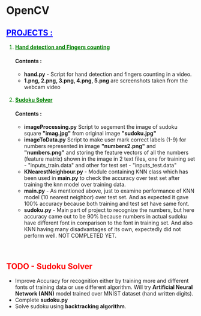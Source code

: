 # OpenCV


<h2 style="color: blue"><u>PROJECTS :</u></h2>

<ol>
<li style="color: green"><b><u>Hand detection and Fingers counting</u></b></li>
<h4><b>Contents :</b></h4>
<ul>
<li><b>hand.py</b> - Script for hand detection and fingers counting in a video.</li>
<li><b>1.png, 2.png, 3.png, 4.png, 5.png</b> are screenshots taken from the webcam video</li>
</ul>
<br/>
<li style="color: green"><b><u>Sudoku Solver</u></b></li>
<h4><b>Contents :</b></h4>
<ul>
<li><b>imageProcessing.py</b> Script to segement the image of sudoku square <b>"imag.jpg"</b> from original image <b>"sudoku.jpg"</b></li>
<li><b>imageToData.py</b> Script to make user mark correct labels (1-9) for numbers represented in image <b>"numbers2.png"</b> and <b>"numbers.png"</b> and storing the feature vectors of all the numbers (feature matrix) shown in the image in 2 text files, one for training set - "inputs_train.data" and other for test set - "inputs_test.data"</li>
<li><b>KNearestNeighbour.py</b> - Module containing KNN class which has been used in <b>main.py</b> to check the accuracy over test set after training the knn model over training data.</li>
<li><b>main.py</b> - As mentioned above, just to examine performance of KNN model (10 nearest neighbor) over test set. And as expected it gave 100% accuracy because both training and test set have same font.</li>
<li><b>sudoku.py</b> - Main part of project to recognize the numbers, but here accuracy came out to be 90% because numbers in actual sudoku have different font in comparison to the font in training set. And also KNN having many disadvantages of its own, expectedly did not perform well. NOT COMPLETED YET.</li>
</ul>
</ol>

<br/>
<h2 style="color: red">TODO - Sudoku Solver</h2>

<ul>
<li>Improve Accuracy for recognition either by training more and different fonts of training data or use different algorithm. Will try <b>Artificial Neural Network (ANN)</b> model trained over MNIST dataset (hand written digits).</li>
<li>Complete <b>sudoku.py</b></li>
<li>Solve sudoku using <b>backtracking algorithm</b>.</li>
</ul>


